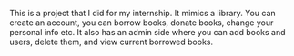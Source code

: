 This is a project that I did for my internship. It mimics a library. You can create an account, you can borrow books, donate books, change your personal info etc.
It also has an admin side where you can add books and users, delete them, and view current borrowed books. 
